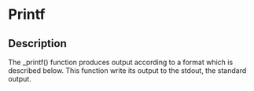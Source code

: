 # Printf

## Description


The _printf() function produces output according to a format which is described below. This function write its output to the stdout, the standard output. 
